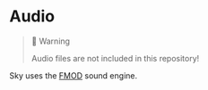 # Audio

> 🚧 Warning
>
> Audio files are not included in this repository!

Sky uses the [FMOD](https://www.fmod.com/) sound engine.

